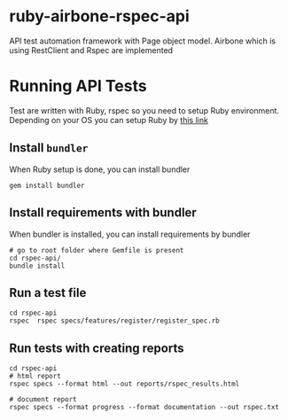 # ruby-airbone-rspec-api
API test automation framework with Page object model. Airbone which is using RestClient and Rspec are implemented

# Running API Tests
Test are written with Ruby, rspec so you need to setup Ruby environment. 
Depending on your OS you can setup Ruby by [this link](https://www.ruby-lang.org/en/documentation/installation/)

## Install `bundler`
When Ruby setup is done, you can install bundler

```shell script
gem install bundler
```

## Install requirements with bundler
When bundler is installed, you can install requirements by bundler 

```shell script
# go to root folder where Gemfile is present
cd rspec-api/
bundle install
```

## Run a test file
```shell script
cd rspec-api
rspec  rspec specs/features/register/register_spec.rb 
```

## Run tests with creating reports
```shell script
cd rspec-api
# html report
rspec specs --format html --out reports/rspec_results.html

# document report
rspec specs --format progress --format documentation --out rspec.txt 
```